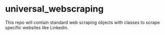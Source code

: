 # universal_webscraping
This repo will contain standard web scraping objects with classes to scrape specific websites like Linkedin.
